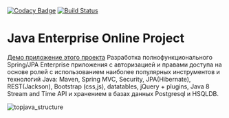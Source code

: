 [![Codacy Badge](https://app.codacy.com/project/badge/Grade/97f441c15a4c436ca34b00e6a848a71e)](https://www.codacy.com/gh/Space125/topjava/dashboard?utm_source=github.com&amp;utm_medium=referral&amp;utm_content=Space125/topjava&amp;utm_campaign=Badge_Grade)
[![Build Status](https://travis-ci.org/JavaWebinar/topjava.svg?branch=master)](https://travis-ci.org/JavaWebinar/topjava)

Java Enterprise Online Project 
===============================
[Демо приложение этого проекта](http://cm-topjava.herokuapp.com/)
Разработка полнофункционального Spring/JPA Enterprise приложения c авторизацией и правами доступа на основе ролей с использованием наиболее популярных инструментов и технологий Java: Maven, Spring MVC, Security, JPA(Hibernate), REST(Jackson), Bootstrap (css,js), datatables, jQuery + plugins, Java 8 Stream and Time API и хранением в базах данных Postgresql и HSQLDB.

![topjava_structure](https://user-images.githubusercontent.com/13649199/27433714-8294e6fe-575e-11e7-9c41-7f6e16c5ebe5.jpg)

    